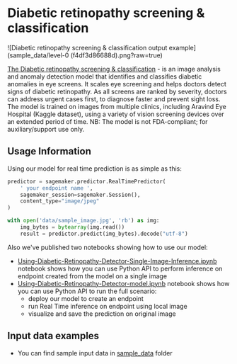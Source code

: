 # Diabetic retinopathy screening & classification

![Diabetic retinopathy screening & classification output example](sample_data/level-0 (f4df3d86688d).png?raw=true)

[The Diabetic retinopathy screening & classification](https://aws.amazon.com/marketplace/pp/prodview-b53upp27dnmzq) - is an image analysis and anomaly detection model that identifies and classifies diabetic anomalies in eye screens. It scales eye screening and helps doctors detect signs of diabetic retinopathy. As all screens are ranked by severity, doctors can address urgent cases first, to diagnose faster and prevent sight loss. The model is trained on images from multiple clinics, including Aravind Eye Hospital (Kaggle dataset), using a variety of vision screening devices over an extended period of time. NB: The model is not FDA-compliant; for auxiliary/support use only.

## Usage Information

Using our model for real time prediction is as simple as this:

```python
predictor = sagemaker.predictor.RealTimePredictor(
    ' your endpoint name ',
    sagemaker_session=sagemaker.Session(),
    content_type="image/jpeg"
)

with open('data/sample_image.jpg', 'rb') as img:
    img_bytes = bytearray(img.read())
    result = predictor.predict(img_bytes).decode("utf-8")
```

Also we've published two notebooks showing how to use our model:
* [Using-Diabetic-Retinopathy-Detector-Single-Image-Inference.ipynb](Using-Diabetic-Retinopathy-Detector-Single-Image-Inference.ipynb) notebook shows how you can use Python API to perform inference on endpoint created from the model on a single image
* [Using-Diabetic-Retinopathy-Detector-model.ipynb](Using-Diabetic-Retinopathy-Detector-model.ipynb) notebook shows how you can use Python API to run the full scenario:
    * deploy our model to create an endpoint
    * run Real Time inference on endpoint using local image
    * visualize  and save the prediction on original image

## Input data examples

* You can find sample input data in [sample_data](sample_data/) folder

